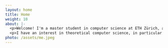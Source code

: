 ```yaml
---
layout: home
title: Home
weight: 10
about: |-
  <p>Welcome! I'm a master student in computer science at ETH Zürich, after finishing my bachelor degree at Shanghai Jiao Tong University.</p>
  <p>I have an interest in theoretical computer science, in particular exploiting randomness algorithmically. My undergraduate project and thesis themes were Markov chain Monte Carlo and Boolean satisfiability. I learnt a lot from Prof. Chihao Zhang and Prof. Dominik Scheder from their great guidance, to whom I am always grateful.</p>
photo: /assets/me.jpeg
---
```


